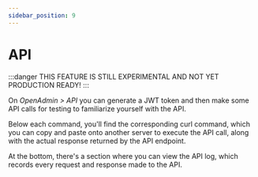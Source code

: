 ```yaml
---
sidebar_position: 9
---
```


# API

:::danger
THIS FEATURE IS STILL EXPERIMENTAL AND NOT YET PRODUCTION READY!
:::

On *OpenAdmin > API* you can generate a JWT token and then make some API calls for testing to familiarize yourself with the API.

Below each command, you'll find the corresponding curl command, which you can copy and paste onto another server to execute the API call, along with the actual response returned by the API endpoint.

At the bottom, there's a section where you can view the API log, which records every request and response made to the API.

